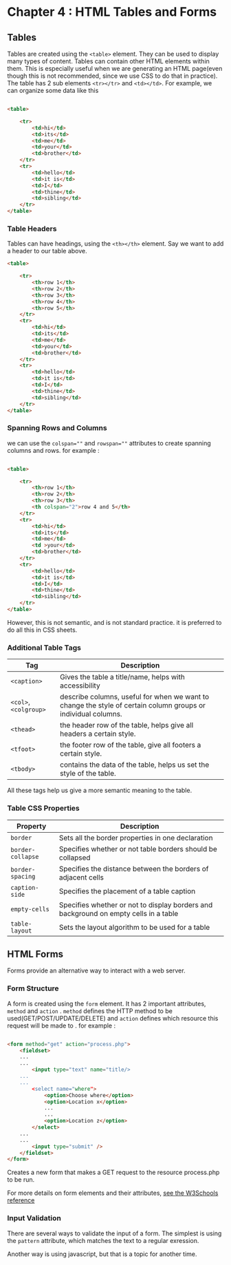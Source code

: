 # Chapter 4 : HTML Tables and Forms

## Tables

Tables are created using the ```<table>``` element. 
They can be used to display many types of content. Tables 
can contain other HTML elements within them. This is especially
useful when we are generating an HTML page(even though this is not 
recommended, since we use CSS to do that in practice). The table has 
2 sub elements ```<tr></tr>``` and ```<td></td>```. For example, we can 
organize some data like this

```HTML

<table>

	<tr>
		<td>hi</td>
		<td>its</td>
		<td>me</td>
		<td>your</td>
		<td>brother</td>
	</tr>
	<tr>
		<td>hello</td>
		<td>it is</td>
		<td>I</td>
		<td>thine</td>
		<td>sibling</td>
	</tr>
</table>

```
### Table Headers
Tables can have headings, using the ```<th></th>``` element. Say 
we want to add a header to our table above. 

```HTML
<table>

	<tr>
		<th>row 1</th>
		<th>row 2</th>
		<th>row 3</th>
		<th>row 4</th>
		<th>row 5</th>
	</tr>
	<tr>
		<td>hi</td>
		<td>its</td>
		<td>me</td>
		<td>your</td>
		<td>brother</td>
	</tr>
	<tr>
		<td>hello</td>
		<td>it is</td>
		<td>I</td>
		<td>thine</td>
		<td>sibling</td>
	</tr>
</table>
```
### Spanning Rows and Columns

we can use the ```colspan=""``` and ```rowspan=""``` attributes to create 
spanning columns and rows.  for example :


```HTML

<table>

	<tr>
		<th>row 1</th>
		<th>row 2</th>
		<th>row 3</th>
		<th colspan="2">row 4 and 5</th>
	</tr>
	<tr>
		<td>hi</td>
		<td>its</td>
		<td>me</td>
		<td >your</td>
		<td>brother</td>
	</tr>
	<tr>
		<td>hello</td>
		<td>it is</td>
		<td>I</td>
		<td>thine</td>
		<td>sibling</td>
	</tr>
</table>

```

However, this is not semantic, and is not standard practice. it is 
preferred to do all this in CSS sheets.


### Additional Table Tags

Tag | Description
---|---
```<caption>``` | Gives the table a title/name, helps with accessibility
```<col>```,```<colgroup>``` | describe columns, useful for when we want to change the style of certain column groups or individual columns.
```<thead>``` | the header row of the table, helps give all headers a certain style.
```<tfoot>``` | the footer row of the table, give all footers a certain style.
```<tbody>``` | contains the data of the table, helps us set the style of the table.

All these tags help us give a more semantic meaning to the table.

### Table CSS Properties

Property | Description
---|---
```border``` | Sets all the border properties in one declaration
```border-collapse``` | Specifies whether or not table borders should be collapsed
```border-spacing``` | Specifies the distance between the borders of adjacent cells
```caption-side``` | Specifies the placement of a table caption
```empty-cells``` | Specifies whether or not to display borders and background on empty cells in a table
```table-layout``` | Sets the layout algorithm to be used for a table

## HTML Forms

Forms provide an alternative way to interact with a web server.

### Form Structure 

A form is created using the ```form``` element. It has 2 important
attributes, ```method``` and ```action``` . ```method``` defines
the HTTP method to be used(GET/POST/UPDATE/DELETE) and ```action``` defines
which resource this request will  be made to . for example :

```HTML

<form method="get" action="process.php">
	<fieldset>
	...
	...
		<input type="text" name="title/>
	...
	...
		<select name="where">
			<option>Choose where</option>
			<option>Location x</option>
			...
			...
			<option>Location z</option>
		</select>
	...
	...
		<input type="submit" />
	</fieldset>
</form>
```

Creates a new form that makes a GET request to the resource process.php 
to be run.

For more details on form elements and their attributes, [see the W3Schools reference](https://www.w3schools.com/html/html_form_elements.asp)

### Input Validation

There are several ways to validate the input of a form. The simplest is
using the ```pattern``` attribute, which matches the text to a
regular exression. 

Another way is using javascript, but that is a topic for another time.

